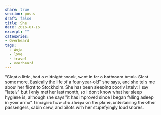```yaml
---
share: true
section: posts
draft: false
title: She
date: 2016-03-16
excerpt: ""
categories:
- Overheard
tags:
  - Anja
  - love
  - travel
  - overheard
---
```

"Slept a little, had a midnight snack, went in for a bathroom break. Slept some more. Basically the life of a four-year-old" she says, and she tells me about her flight to Stockholm. She has been sleeping poorly lately; I say "lately" but I only met her last month, so I don't know what her sleep hygiene is, although she says "it has improved since I began falling asleep in your arms". I imagine how she sleeps on the plane, entertaining the other passengers, cabin crew, and pilots with her stupefyingly loud snores.